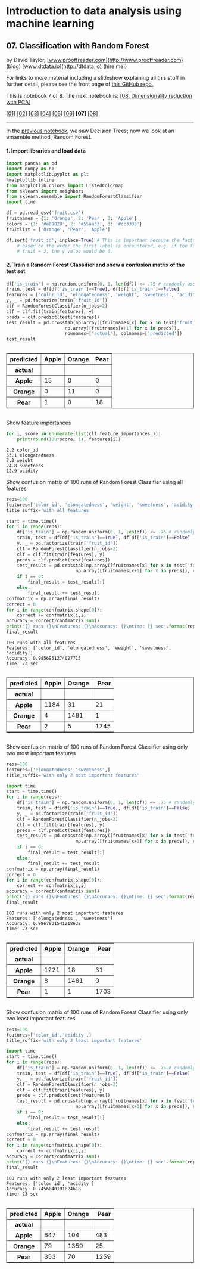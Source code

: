 
# Introduction to data analysis using machine learning #

## 07. Classification with Random Forest ##

by David Taylor, [www.prooffreader.com](http://www.prooffreader.com) (blog) [www.dtdata.io](http://dtdata.io) (hire me!)

For links to more material including a slideshow explaining all this stuff in further detail, please see the front page of [this GitHub repo.](https://github.com/Prooffreader/intro_machine_learning)

This is notebook 7 of 8. The next notebook is: [[08. Dimensionality reduction with PCA]](http://nbviewer.ipython.org/github/Prooffreader/intro_machine_learning/blob/master/08_Dimensionality_Reduction.ipynb)

[[01]](http://nbviewer.ipython.org/github/Prooffreader/intro_machine_learning/blob/master/01_The_Dataset.ipynb) [[02]](http://nbviewer.ipython.org/github/Prooffreader/intro_machine_learning/blob/master/02_Clustering_KMeans.ipynb) [[03]](http://nbviewer.ipython.org/github/Prooffreader/intro_machine_learning/blob/master/03_Clustering_OtherAlgos.ipynb) [[04]](http://nbviewer.ipython.org/github/Prooffreader/intro_machine_learning/blob/master/04_Classification_kNN.ipynb) [[05]](http://nbviewer.ipython.org/github/Prooffreader/intro_machine_learning/blob/master/05_Classification_OtherAlgos.ipynb) [[06]](http://nbviewer.ipython.org/github/Prooffreader/intro_machine_learning/blob/master/06_Classification_Decision_Trees.ipynb) **[07]** [[08]](http://nbviewer.ipython.org/github/Prooffreader/intro_machine_learning/blob/master/08_Dimensionality_Reduction.ipynb)

***

In the [previous notebook](http://nbviewer.ipython.org/github/Prooffreader/intro_machine_learning/blob/master/06_Classification_Decision_Trees.ipynb), we saw Decision Trees; now we look at an ensemble method, Random Forest.

#### 1. Import libraries and load data #


```python
import pandas as pd
import numpy as np
import matplotlib.pyplot as plt
%matplotlib inline
from matplotlib.colors import ListedColormap
from sklearn import neighbors
from sklearn.ensemble import RandomForestClassifier
import time

df = pd.read_csv('fruit.csv')
fruitnames = {1: 'Orange', 2: 'Pear', 3: 'Apple'}
colors = {1: '#e09028', 2: '#55aa33', 3: '#cc3333'}
fruitlist = ['Orange', 'Pear', 'Apple']

df.sort('fruit_id', inplace=True) # This is important because the factorizer assigns numbers
    # based on the order the first label is encountered, e.g. if the first instance had
    # fruit = 3, the y value would be 0.

```

#### 2. Train a Random Forest Classifier and show a confusion matrix of the test set #


```python
df['is_train'] = np.random.uniform(0, 1, len(df)) <= .75 # randomly assign training and testing set
train, test = df[df['is_train']==True], df[df['is_train']==False]
features = ['color_id', 'elongatedness', 'weight', 'sweetness', 'acidity']
y, _ = pd.factorize(train['fruit_id'])
clf = RandomForestClassifier(n_jobs=2)
clf = clf.fit(train[features], y)
preds = clf.predict(test[features])
test_result = pd.crosstab(np.array([fruitnames[x] for x in test['fruit_id']]), 
                      np.array([fruitnames[x+1] for x in preds]),
                      rownames=['actual'], colnames=['predicted'])
test_result
```




<div style="max-height:1000px;max-width:1500px;overflow:auto;">
<table border="1" class="dataframe">
  <thead>
    <tr style="text-align: right;">
      <th>predicted</th>
      <th>Apple</th>
      <th>Orange</th>
      <th>Pear</th>
    </tr>
    <tr>
      <th>actual</th>
      <th></th>
      <th></th>
      <th></th>
    </tr>
  </thead>
  <tbody>
    <tr>
      <th>Apple</th>
      <td> 15</td>
      <td>  0</td>
      <td>  0</td>
    </tr>
    <tr>
      <th>Orange</th>
      <td>  0</td>
      <td> 11</td>
      <td>  0</td>
    </tr>
    <tr>
      <th>Pear</th>
      <td>  1</td>
      <td>  0</td>
      <td> 18</td>
    </tr>
  </tbody>
</table>
</div>



Show feature importances


```python
for i, score in enumerate(list(clf.feature_importances_)):
    print(round(100*score, 1), features[i])
```

    2.2 color_id
    53.1 elongatedness
    7.0 weight
    24.8 sweetness
    12.9 acidity
    

Show confusion matrix of 100 runs of Random Forest Classifier using all features


```python
reps=100
features=['color_id', 'elongatedness', 'weight', 'sweetness', 'acidity']
title_suffix='with all features'

start = time.time()
for i in range(reps):
    df['is_train'] = np.random.uniform(0, 1, len(df)) <= .75 # randomly assign training and testing set
    train, test = df[df['is_train']==True], df[df['is_train']==False]
    y, _ = pd.factorize(train['fruit_id'])
    clf = RandomForestClassifier(n_jobs=2)
    clf = clf.fit(train[features], y)
    preds = clf.predict(test[features])
    test_result = pd.crosstab(np.array([fruitnames[x] for x in test['fruit_id']]), 
                          np.array([fruitnames[x+1] for x in preds]), rownames=['actual'], colnames=['predicted'])
    if i == 0:
        final_result = test_result[:]
    else:
        final_result += test_result
confmatrix = np.array(final_result)
correct = 0
for i in range(confmatrix.shape[0]):
    correct += confmatrix[i,i]
accuracy = correct/confmatrix.sum()
print('{} runs {}\nFeatures: {}\nAccuracy: {}\ntime: {} sec'.format(reps, title_suffix, features, accuracy, int(time.time()-start)))
final_result
```

    100 runs with all features
    Features: ['color_id', 'elongatedness', 'weight', 'sweetness', 'acidity']
    Accuracy: 0.9856951274027715
    time: 23 sec
    




<div style="max-height:1000px;max-width:1500px;overflow:auto;">
<table border="1" class="dataframe">
  <thead>
    <tr style="text-align: right;">
      <th>predicted</th>
      <th>Apple</th>
      <th>Orange</th>
      <th>Pear</th>
    </tr>
    <tr>
      <th>actual</th>
      <th></th>
      <th></th>
      <th></th>
    </tr>
  </thead>
  <tbody>
    <tr>
      <th>Apple</th>
      <td> 1184</td>
      <td>   31</td>
      <td>   21</td>
    </tr>
    <tr>
      <th>Orange</th>
      <td>    4</td>
      <td> 1481</td>
      <td>    1</td>
    </tr>
    <tr>
      <th>Pear</th>
      <td>    2</td>
      <td>    5</td>
      <td> 1745</td>
    </tr>
  </tbody>
</table>
</div>



Show confusion matrix of 100 runs of Random Forest Classifier using only two most important features


```python
reps=100
features=['elongatedness','sweetness',]
title_suffix='with only 2 most important features'

import time
start = time.time()
for i in range(reps):
    df['is_train'] = np.random.uniform(0, 1, len(df)) <= .75 # randomly assign training and testing set
    train, test = df[df['is_train']==True], df[df['is_train']==False]
    y, _ = pd.factorize(train['fruit_id'])
    clf = RandomForestClassifier(n_jobs=2)
    clf = clf.fit(train[features], y)
    preds = clf.predict(test[features])
    test_result = pd.crosstab(np.array([fruitnames[x] for x in test['fruit_id']]), 
                          np.array([fruitnames[x+1] for x in preds]), rownames=['actual'], colnames=['predicted'])
    if i == 0:
        final_result = test_result[:]
    else:
        final_result += test_result
confmatrix = np.array(final_result)
correct = 0
for i in range(confmatrix.shape[0]):
    correct += confmatrix[i,i]
accuracy = correct/confmatrix.sum()
print('{} runs {}\nFeatures: {}\nAccuracy: {}\ntime: {} sec'.format(reps, title_suffix, features, accuracy, int(time.time()-start)))
final_result
```

    100 runs with only 2 most important features
    Features: ['elongatedness', 'sweetness']
    Accuracy: 0.9867831541218638
    time: 23 sec
    




<div style="max-height:1000px;max-width:1500px;overflow:auto;">
<table border="1" class="dataframe">
  <thead>
    <tr style="text-align: right;">
      <th>predicted</th>
      <th>Apple</th>
      <th>Orange</th>
      <th>Pear</th>
    </tr>
    <tr>
      <th>actual</th>
      <th></th>
      <th></th>
      <th></th>
    </tr>
  </thead>
  <tbody>
    <tr>
      <th>Apple</th>
      <td> 1221</td>
      <td>   18</td>
      <td>   31</td>
    </tr>
    <tr>
      <th>Orange</th>
      <td>    8</td>
      <td> 1481</td>
      <td>    0</td>
    </tr>
    <tr>
      <th>Pear</th>
      <td>    1</td>
      <td>    1</td>
      <td> 1703</td>
    </tr>
  </tbody>
</table>
</div>



Show confusion matrix of 100 runs of Random Forest Classifier using only two least important features


```python
reps=100
features=['color_id','acidity',]
title_suffix='with only 2 least important features'

import time
start = time.time()
for i in range(reps):
    df['is_train'] = np.random.uniform(0, 1, len(df)) <= .75 # randomly assign training and testing set
    train, test = df[df['is_train']==True], df[df['is_train']==False]
    y, _ = pd.factorize(train['fruit_id'])
    clf = RandomForestClassifier(n_jobs=2)
    clf = clf.fit(train[features], y)
    preds = clf.predict(test[features])
    test_result = pd.crosstab(np.array([fruitnames[x] for x in test['fruit_id']]), 
                          np.array([fruitnames[x+1] for x in preds]), rownames=['actual'], colnames=['predicted'])
    if i == 0:
        final_result = test_result[:]
    else:
        final_result += test_result
confmatrix = np.array(final_result)
correct = 0
for i in range(confmatrix.shape[0]):
    correct += confmatrix[i,i]
accuracy = correct/confmatrix.sum()
print('{} runs {}\nFeatures: {}\nAccuracy: {}\ntime: {} sec'.format(reps, title_suffix, features, accuracy, int(time.time()-start)))
final_result
```

    100 runs with only 2 least important features
    Features: ['color_id', 'acidity']
    Accuracy: 0.7456040191824618
    time: 23 sec
    




<div style="max-height:1000px;max-width:1500px;overflow:auto;">
<table border="1" class="dataframe">
  <thead>
    <tr style="text-align: right;">
      <th>predicted</th>
      <th>Apple</th>
      <th>Orange</th>
      <th>Pear</th>
    </tr>
    <tr>
      <th>actual</th>
      <th></th>
      <th></th>
      <th></th>
    </tr>
  </thead>
  <tbody>
    <tr>
      <th>Apple</th>
      <td> 647</td>
      <td>  104</td>
      <td>  483</td>
    </tr>
    <tr>
      <th>Orange</th>
      <td>  79</td>
      <td> 1359</td>
      <td>   25</td>
    </tr>
    <tr>
      <th>Pear</th>
      <td> 353</td>
      <td>   70</td>
      <td> 1259</td>
    </tr>
  </tbody>
</table>
</div>



